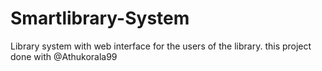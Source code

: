 # Smartlibrary-System
Library system with web interface for the users of the library.
this project done with @Athukorala99 
